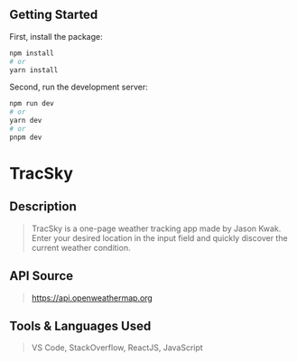 ## Getting Started
First, install the package:

```bash
npm install
# or
yarn install
```
Second, run the development server:

```bash
npm run dev
# or
yarn dev
# or
pnpm dev
```

# TracSky

## Description
> TracSky is a one-page weather tracking app made by Jason Kwak. Enter your desired location in the input field and quickly discover the current weather condition.

## API Source
> https://api.openweathermap.org

## Tools & Languages Used
> VS Code, StackOverflow, ReactJS, JavaScript

